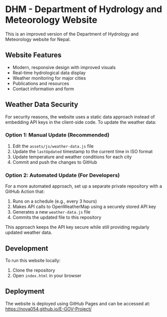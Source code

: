 # DHM - Department of Hydrology and Meteorology Website

This is an improved version of the Department of Hydrology and Meteorology website for Nepal.

## Website Features

- Modern, responsive design with improved visuals
- Real-time hydrological data display
- Weather monitoring for major cities
- Publications and resources
- Contact information and form

## Weather Data Security

For security reasons, the website uses a static data approach instead of embedding API keys in the client-side code. To update the weather data:

### Option 1: Manual Update (Recommended)

1. Edit the `assets/js/weather-data.js` file
2. Update the `lastUpdated` timestamp to the current time in ISO format
3. Update temperature and weather conditions for each city
4. Commit and push the changes to GitHub

### Option 2: Automated Update (For Developers)

For a more automated approach, set up a separate private repository with a GitHub Action that:

1. Runs on a schedule (e.g., every 3 hours)
2. Makes API calls to OpenWeatherMap using a securely stored API key
3. Generates a new `weather-data.js` file
4. Commits the updated file to this repository

This approach keeps the API key secure while still providing regularly updated weather data.

## Development

To run this website locally:

1. Clone the repository
2. Open `index.html` in your browser

## Deployment

The website is deployed using GitHub Pages and can be accessed at:
https://nova054.github.io/E-GOV-Project/ 